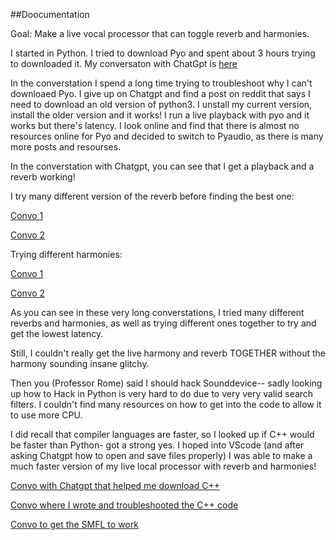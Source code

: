 ##Doocumentation

Goal: Make a live vocal processor that can toggle reverb and harmonies.

I started in Python. I tried to download Pyo and spent about 3 hours trying to downloaded it. My conversaton with ChatGpt is [here](https://chatgpt.com/share/681ce481-8d1c-8013-92ab-eb119b46de6e)

In the converstation I spend a long time trying to troubleshoot why I can't downloaed Pyo. I give up on Chatgpt and find a post on reddit that says I need to download an old version of python3. I unstall my current version, install the older version and it works! I run a live playback with pyo and it works but there's latency. I look online and find that there is almost no resources online for Pyo and decided to switch to Pyaudio, as there is many more posts and resourses.

In the converstation with Chatgpt, you can see that I get a playback and a reverb working!

I try many different version of the reverb before finding the best one:

[Convo 1](https://chatgpt.com/share/681ce581-3e1c-8013-9b24-5eb3ec65f277)

[Convo 2](https://chatgpt.com/share/681ce5ae-6840-8013-94ac-51afd39c0e92)

Trying different harmonies:

[Convo 1](https://chatgpt.com/share/681ce5ce-06c4-8013-8bd8-94fc33d42dce)

[Convo 2](https://chatgpt.com/share/681ce5ec-c0bc-8013-b0e9-0d03c86c523e)

As you can see in these very long converstations, I tried many different reverbs and harmonies, as well as trying different ones together to try and get the lowest latency.

Still, I couldn't really get the live harmony and reverb TOGETHER without the harmony sounding insane glitchy.

Then you (Professor Rome) said I should hack Sounddevice-- sadly looking up how to Hack in Python is very hard to do due to very very valid search filters. I couldn't find many resources on how to get into the code to allow it to use more CPU.

I did recall that compiler languages are faster, so I looked up if C++ would be faster than Python- got a strong yes. I hoped into VScode (and after asking Chatgpt how to open and save files properly) I was able to make a much faster version of my live local processor with reverb and harmonies!

[Convo with Chatgpt that helped me download C++](https://chatgpt.com/share/681ce701-8984-8013-b832-3b278341a5df)

[Convo where I wrote and troubleshooted the C++ code](https://chatgpt.com/share/681ce736-5c74-8013-8164-27a2a9a261c1)

[Convo to get the SMFL to work](https://chatgpt.com/share/681ce786-eb48-8013-bbb3-f7fcbfc20e66)